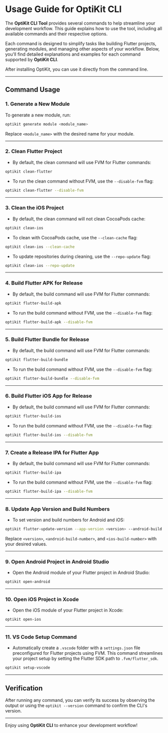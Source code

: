 # Usage Guide for OptiKit CLI

The **OptiKit CLI Tool** provides several commands to help streamline your development workflow. This guide explains how to use the tool, including all available commands and their respective options.

Each command is designed to simplify tasks like building Flutter projects, generating modules, and managing other aspects of your workflow. Below, you'll find detailed explanations and examples for each command supported by **OptiKit CLI**.

After installing OptiKit, you can use it directly from the command line.

---

## Command Usage

### 1. Generate a New Module
To generate a new module, run:

```bash
optikit generate module <module_name>
```

Replace `<module_name>` with the desired name for your module.

---

### 2. Clean Flutter Project
- By default, the clean command will use FVM for Flutter commands:

```bash
optikit clean-flutter
```

- To run the clean command without FVM, use the `--disable-fvm` flag:

```bash
optikit clean-flutter --disable-fvm
```

---

### 3. Clean the iOS Project
- By default, the clean command will not clean CocoaPods cache:

```bash
optikit clean-ios
```

- To clean with CocoaPods cache, use the `--clean-cache` flag:

```bash
optikit clean-ios --clean-cache
```

- To update repositories during cleaning, use the `--repo-update` flag:

```bash
optikit clean-ios --repo-update
```

---

### 4. Build Flutter APK for Release
- By default, the build command will use FVM for Flutter commands:

```bash
optikit flutter-build-apk
```

- To run the build command without FVM, use the `--disable-fvm` flag:

```bash
optikit flutter-build-apk --disable-fvm
```

---

### 5. Build Flutter Bundle for Release
- By default, the build command will use FVM for Flutter commands:

```bash
optikit flutter-build-bundle
```

- To run the build command without FVM, use the `--disable-fvm` flag:

```bash
optikit flutter-build-bundle --disable-fvm
```

---

### 6. Build Flutter iOS App for Release
- By default, the build command will use FVM for Flutter commands:

```bash
optikit flutter-build-ios
```

- To run the build command without FVM, use the `--disable-fvm` flag:

```bash
optikit flutter-build-ios --disable-fvm
```

---

### 7. Create a Release IPA for Flutter App
- By default, the build command will use FVM for Flutter commands:

```bash
optikit flutter-build-ipa
```

- To run the build command without FVM, use the `--disable-fvm` flag:

```bash
optikit flutter-build-ipa --disable-fvm
```

---

### 8. Update App Version and Build Numbers
- To set version and build numbers for Android and iOS:

```bash
optikit flutter-update-version --app-version <version> --android-build <android-build-number> --ios-build <ios-build-number>
```

Replace `<version>`, `<android-build-number>`, and `<ios-build-number>` with your desired values.

---

### 9. Open Android Project in Android Studio
- Open the Android module of your Flutter project in Android Studio:

```bash
optikit open-android
```

---

### 10. Open iOS Project in Xcode
- Open the iOS module of your Flutter project in Xcode:

```bash
optikit open-ios
```

---

### 11. VS Code Setup Command
- Automatically create a `.vscode` folder with a `settings.json` file preconfigured for Flutter projects using FVM. This command streamlines your project setup by setting the Flutter SDK path to `.fvm/flutter_sdk`.

```bash
optikit setup-vscode
```

---


## Verification

After running any command, you can verify its success by observing the output or using the `optikit --version` command to confirm the CLI's version.

---

Enjoy using **OptiKit CLI** to enhance your development workflow!
